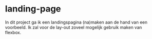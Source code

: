 # landing-page

In dit project ga ik een landingspagina (na)maken aan de hand van een voorbeeld.
Ik zal voor de lay-out zoveel mogelijk gebruik maken van flexbox. 